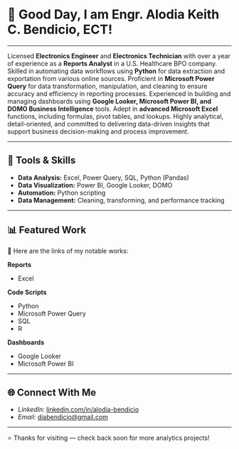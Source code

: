 # 👋 Good Day, I am Engr. Alodia Keith C. Bendicio, ECT!

<hr>
<p align = “justify”>
Licensed <b>Electronics Engineer</b> and <b>Electronics Technician</b> with over a year of experience as a <b>Reports Analyst</b> in a U.S. Healthcare BPO company. Skilled in automating data workflows using <b>Python</b> for data extraction and exportation from various online sources. Proficient in <b>Microsoft Power Query</b> for data transformation, manipulation, and cleaning to ensure accuracy and efficiency in reporting processes. Experienced in building and managing dashboards using <b>Google Looker, Microsoft Power BI, and DOMO Business Intelligence</b> tools. Adept in <b>advanced Microsoft Excel</b> functions, including formulas, pivot tables, and lookups. Highly analytical, detail-oriented, and committed to delivering data-driven insights that support business decision-making and process improvement. 
</p>

---

## 🧰 Tools & Skills
- **Data Analysis:** Excel, Power Query, SQL, Python (Pandas)
- **Data Visualization:** Power BI, Google Looker, DOMO
- **Automation:** Python scripting
- **Data Management:** Cleaning, transforming, and performance tracking

---

## 📊 Featured Work
🧩 Here are the links of my notable works:

**Reports**
- Excel
  
**Code Scripts**
- Python
- Microsoft Power Query
- SQL
- R
  
**Dashboards**
- Google Looker
- Microsoft Power BI
 

---

## 🌐 Connect With Me
- *LinkedIn:* [linkedin.com/in/alodia-bendicio](https://www.linkedin.com/in/alodia-keith-bendicio-ece-ect-9ba244257/)
- *Email:* [diabendicio@gmail.com](mailto:diabendicio@gmail.com)

---

⭐ Thanks for visiting — check back soon for more analytics projects!
